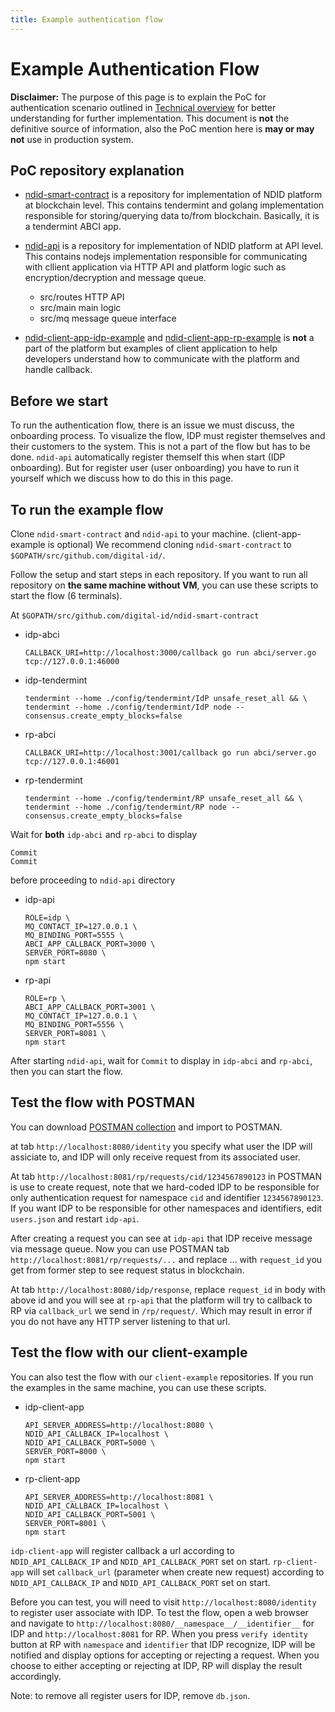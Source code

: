 ```yaml
---
title: Example authentication flow
---
```


# Example Authentication Flow

<div markdown="1" class="flash mb-3 flash-warn">

**Disclaimer:** The purpose of this page is to explain the PoC for authentication scenario outlined in [Technical overview](/technical-overview) for better understanding for further implementation. This document is **not** the definitive source of information, also the PoC mention here is **may or may not** use in production system.

</div>

## PoC repository explanation

- [ndid-smart-contract](https://github.com/ndidplatform/ndid-smart-contract)
  is a repository for implementation of NDID platform at blockchain level.
  This contains tendermint and golang implementation responsible 
  for storing/querying data to/from blockchain. Basically, it is a tendermint ABCI app.

- [ndid-api](https://github.com/ndidplatform/ndid-api)
  is a repository for implementation of NDID platform at API level.
  This contains nodejs implementation responsible for communicating with cllient application
  via HTTP API and platform logic such as encryption/decryption and message queue.
  - src/routes HTTP API
  - src/main main logic
  - src/mq message queue interface

- [ndid-client-app-idp-example](https://github.com/ndidplatform/ndid-client-app-idp-example)
  and [ndid-client-app-rp-example](https://github.com/ndidplatform/ndid-client-app-rp-example)
  is **not** a part of the platform but examples of client application to 
  help developers understand how to communicate with the platform and handle callback.

## Before we start

To run the authentication flow, there is an issue we must discuss, the onboarding process.
To visualize the flow, IDP must register themselves and their customers to the system.
This is not a part of the flow but has to be done. `ndid-api` automatically register themself this when start (IDP onboarding). 
But for register user (user onboarding) you have to run it yourself which we discuss how to do this in this page.

## To run the example flow

Clone `ndid-smart-contract` and `ndid-api` to your machine. (client-app-example is optional)
We recommend cloning `ndid-smart-contract` to `$GOPATH/src/github.com/digital-id/`.

Follow the setup and start steps in each repository.
If you want to run all repository on **the same machine without VM**, you can use these scripts to start the flow (6 terminals).

At `$GOPATH/src/github.com/digital-id/ndid-smart-contract`

- idp-abci
  ```
  CALLBACK_URI=http://localhost:3000/callback go run abci/server.go tcp://127.0.0.1:46000
  ```
- idp-tendermint
  ```
  tendermint --home ./config/tendermint/IdP unsafe_reset_all && \
  tendermint --home ./config/tendermint/IdP node --consensus.create_empty_blocks=false
  ```
- rp-abci
  ```
  CALLBACK_URI=http://localhost:3001/callback go run abci/server.go tcp://127.0.0.1:46001
  ```
- rp-tendermint
  ```
  tendermint --home ./config/tendermint/RP unsafe_reset_all && \
  tendermint --home ./config/tendermint/RP node --consensus.create_empty_blocks=false
  ```

Wait for **both** `idp-abci` and `rp-abci` to display
```
Commit
Commit
```
before proceeding to `ndid-api` directory

- idp-api
  ```
  ROLE=idp \
  MQ_CONTACT_IP=127.0.0.1 \
  MQ_BINDING_PORT=5555 \
  ABCI_APP_CALLBACK_PORT=3000 \
  SERVER_PORT=8080 \
  npm start
  ```

- rp-api
  ```
  ROLE=rp \
  ABCI_APP_CALLBACK_PORT=3001 \
  MQ_CONTACT_IP=127.0.0.1 \
  MQ_BINDING_PORT=5556 \
  SERVER_PORT=8081 \
  npm start
  ```

After starting `ndid-api`, wait for `Commit` to display in `idp-abci` and `rp-abci`,
then you can start the flow.

## Test the flow with POSTMAN

You can download [POSTMAN collection](/assets/authen-flow-postman.json) and import to POSTMAN.

at tab `http://localhost:8080/identity` you specify what user the IDP will assiciate to, and IDP will only receive request from its associated user.

At tab `http://localhost:8081/rp/requests/cid/1234567890123` in POSTMAN is use to create request, note that we hard-coded IDP to be responsible for only authentication request for namespace `cid` and identifier `1234567890123`. If you want IDP to be responsible for other namespaces and identifiers, edit `users.json` and restart `idp-api`.

After creating a request you can see at `idp-api` that IDP receive message via message queue.
Now you can use POSTMAN tab `http://localhost:8081/rp/requests/...` and replace ... with `request_id` you get from former step to see request status in blockchain.

At tab `http://localhost:8080/idp/response`, replace `request_id` in body with above id and you will see at `rp-api` that the platform will try to callback to RP via `callback_url` we send in `/rp/request/`. Which may result in error if you do not have any HTTP server listening to that url.

## Test the flow with our client-example

You can also test the flow with our `client-example` repositories.
If you run the examples in the same machine, you can use these scripts.

- idp-client-app
  ```
  API_SERVER_ADDRESS=http://localhost:8080 \
  NDID_API_CALLBACK_IP=localhost \
  NDID_API_CALLBACK_PORT=5000 \
  SERVER_PORT=8000 \
  npm start
  ```

- rp-client-app
  ```
  API_SERVER_ADDRESS=http://localhost:8081 \
  NDID_API_CALLBACK_IP=localhost \
  NDID_API_CALLBACK_PORT=5001 \
  SERVER_PORT=8001 \
  npm start
  ```

`idp-client-app` will register callback a url according to `NDID_API_CALLBACK_IP` and `NDID_API_CALLBACK_PORT` set on start.
`rp-client-app` will set `callback_url` (parameter when create new request) 
according to `NDID_API_CALLBACK_IP` and `NDID_API_CALLBACK_PORT` set on start.

Before you can test, you will need to visit `http://localhost:8080/identity` to register user associate with IDP.
To test the flow, open a web browser and navigate to `http://localhost:8080/__namespace__/__identifier__` for IDP and `http://localhost:8081` for RP.
When you press `verify identity` button at RP with `namespace` and `identifier` that IDP recognize,
IDP will be notified and display options for accepting or rejecting a request.
When you choose to either accepting or rejecting at IDP, RP will display the result accordingly.

Note: to remove all register users for IDP, remove `db.json`.
